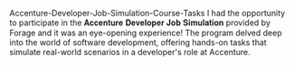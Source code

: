 Accenture-Developer-Job-Simulation-Course-Tasks
I had the opportunity to participate in the 𝐀𝐜𝐜𝐞𝐧𝐭𝐮𝐫𝐞 𝐃𝐞𝐯𝐞𝐥𝐨𝐩𝐞𝐫 𝐉𝐨𝐛 𝐒𝐢𝐦𝐮𝐥𝐚𝐭𝐢𝐨𝐧 provided by Forage and it was an eye-opening experience! The program delved deep into the world of software development, offering hands-on tasks that simulate real-world scenarios in a developer's role at Accenture.
